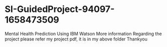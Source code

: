 # SI-GuidedProject-94097-1658473509
Mental Health Prediction Using IBM Watson
More information Regarding the project please refer my project pdf, it is in my above folder
Thankyou
